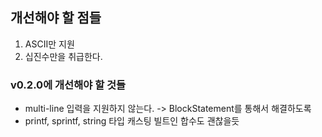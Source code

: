 ## 개선해야 할 점들

1. ASCII만 지원
2. 십진수만을 취급한다.


### v0.2.0에 개선해야 할 것들
* multi-line 입력을 지원하지 않는다. -> BlockStatement를 통해서 해결하도록
* printf, sprintf, string 타입 캐스팅 빌트인 합수도 괜찮을듯
